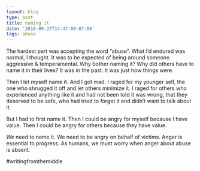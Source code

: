 ```yaml
---
layout: blog
type: post
title: naming it
date: '2018-09-27T14:47:00-07:00'
tags: abuse
---
```

The hardest part was accepting the word “abuse”. What I’d endured was normal, I thought. It was to be expected of being around someone aggressive & temperamental. Why bother naming it? Why did others have to name it in their lives? It was in the past. It was just how things were.

Then I let myself name it. And I got mad. I raged for my younger self, the one who shrugged it off and let others minimize it. I raged for others who experienced anything like it and had not been told it was wrong, that they deserved to be safe, who had tried to forget it and didn’t want to talk about it.

But I had to first name it. Then I could be angry for myself because I have value. Then I could be angry for others because they have value.

_We_ need to name it. We need to be angry on behalf of victims. Anger is essential to progress. As humans, we must worry when anger about abuse is absent.

\#writingfromthemiddle
